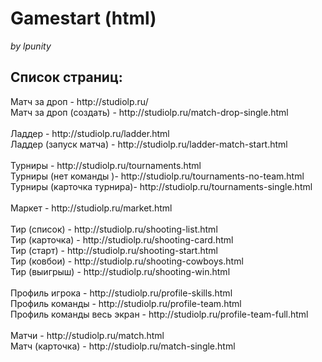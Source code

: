 # Gamestart (html)
<i>by lpunity</i>

<h2>Список страниц:</h2>
Матч за дроп - http://studiolp.ru/ <br>
Матч за дроп (создать) - http://studiolp.ru/match-drop-single.html<br>
<br>
Ладдер -  http://studiolp.ru/ladder.html<br>
Ладдер (запуск матча) -  http://studiolp.ru/ladder-match-start.html<br>
<br>
Турниры -  http://studiolp.ru/tournaments.html<br>
Турниры (нет команды )-  http://studiolp.ru/tournaments-no-team.html<br>
Турниры (карточка турнира)-  http://studiolp.ru/tournaments-single.html<br>
<br>
Маркет - http://studiolp.ru/market.html<br>
<br>
Тир (список) -  http://studiolp.ru/shooting-list.html<br>
Тир (карточка) -  http://studiolp.ru/shooting-card.html<br>
Тир (старт) -  http://studiolp.ru/shooting-start.html<br>
Тир (ковбои) -  http://studiolp.ru/shooting-cowboys.html<br>
Тир (выигрыш) -  http://studiolp.ru/shooting-win.html<br>
<br>
Профиль игрока - http://studiolp.ru/profile-skills.html<br>
Профиль команды - http://studiolp.ru/profile-team.html<br>
Профиль команды весь экран - http://studiolp.ru/profile-team-full.html<br>
<br>
Матчи - http://studiolp.ru/match.html<br>
Матч (карточка) - http://studiolp.ru/match-single.html<br>
